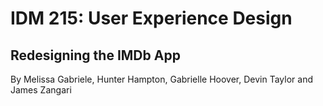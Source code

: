 # IDM 215: User Experience Design

## Redesigning the IMDb App

By Melissa Gabriele, Hunter Hampton, Gabrielle Hoover, Devin Taylor and James Zangari